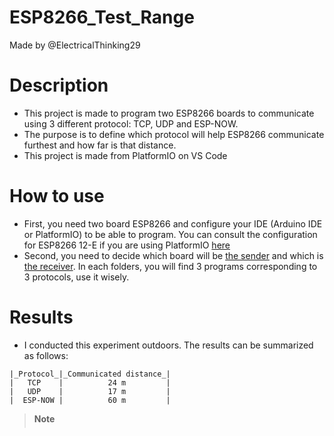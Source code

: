 # ESP8266_Test_Range
Made by @ElectricalThinking29

# Description
+ This project is made to program two ESP8266 boards to communicate using 3 different protocol: TCP, UDP and ESP-NOW.
+ The purpose is to define which protocol will help ESP8266 communicate furthest and how far is that distance.
+ This project is made from PlatformIO on VS Code

# How to use
+ First, you need two board ESP8266 and configure your IDE (Arduino IDE or PlatformIO) to be able to program. You can consult the configuration for ESP8266 12-E if you are using PlatformIO [here](platformio.ini)
+ Second, you need to decide which board will be [the sender](ESP8266_Sender) and which is [the receiver](ESP8266_Receiver). In each folders, you will find 3 programs corresponding to 3 protocols, use it wisely.

# Results
+ I conducted this experiment outdoors. The results can be summarized as follows:
```
|_Protocol_|_Communicated distance_|
|   TCP    |          24 m         |
|   UDP    |          17 m         |
|  ESP-NOW |          60 m         |
```
> **Note**
> + I used the ESP8266 without any additional signal support devices (like antennas).
> + Because I use visualization to judge whether the packet transmission is successful or failed (when I wait for the LED light for too long, I consider it failed), so the distance values mentioned above are not 100% accurate.
> + 

# Youtube Channel
+ You can watch this project's video on Youtube: https://youtu.be/mwmY_hU-UsM
+ If you can, please support me on my Youtube's channel: @ElectricalThinking29.

# Contact
+ E-mail: electricalthinking29@gmail.com

# License
Copyright 2023 @ElectricalThinking29

Licensed under the Apache License, Version 2.0 (the "License");
you may not use this file except in compliance with the License.
You may obtain a copy of the License at

    http://www.apache.org/licenses/LICENSE-2.0

Unless required by applicable law or agreed to in writing, software
distributed under the License is distributed on an "AS IS" BASIS,
WITHOUT WARRANTIES OR CONDITIONS OF ANY KIND, either express or implied.
See the License for the specific language governing permissions and
limitations under the License.
